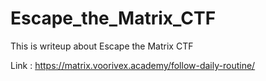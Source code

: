 # Escape_the_Matrix_CTF
This is writeup about Escape the Matrix CTF 

Link : https://matrix.voorivex.academy/follow-daily-routine/
